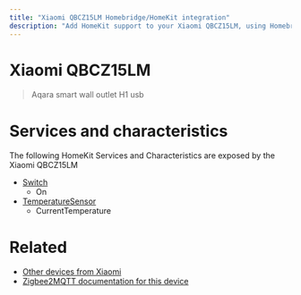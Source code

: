 ```yaml
---
title: "Xiaomi QBCZ15LM Homebridge/HomeKit integration"
description: "Add HomeKit support to your Xiaomi QBCZ15LM, using Homebridge, Zigbee2MQTT and homebridge-z2m."
---
```

<!---
This file has been GENERATED using src/docgen/docgen.ts
DO NOT EDIT THIS FILE MANUALLY!
-->
# Xiaomi QBCZ15LM
> Aqara smart wall outlet H1 usb


# Services and characteristics
The following HomeKit Services and Characteristics are exposed by
the Xiaomi QBCZ15LM

* [Switch](../../switch.md)
  * On
* [TemperatureSensor](../../sensors.md)
  * CurrentTemperature


# Related
* [Other devices from Xiaomi](../index.md#xiaomi)
* [Zigbee2MQTT documentation for this device](https://www.zigbee2mqtt.io/devices/QBCZ15LM.html)